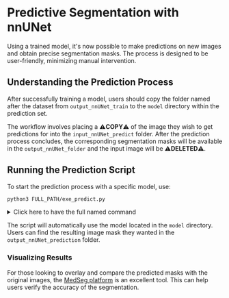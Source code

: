 
# Predictive Segmentation with nnUNet

Using a trained model, it's now possible to make predictions on new images and obtain precise segmentation masks. The process is designed to be user-friendly, minimizing manual intervention.

## Understanding the Prediction Process

After successfully training a model, users should copy the folder named after the dataset from `output_nnUNet_train` to the `model` directory within the prediction set.


The workflow involves placing a ⚠️**COPY**⚠️ of the image they wish to get predictions for into the `input_nnUNet_predict` folder. After the prediction process concludes, the corresponding segmentation masks will be available in the `output_nnUNet_folder` and the input image will be ⚠️**DELETED**⚠️.

## Running the Prediction Script


To start the prediction process with a specific model, use:

```bash
python3 FULL_PATH/exe_predict.py 
```
<details>
  <summary>Click here to have the full named command </summary>
                                                       
```bash
python3 FULL_PATH/exe_predict.py 
```
</details>

The script will automatically use the model located in the `model` directory. Users can find the resulting image mask they wanted in the `output_nnUNet_prediction` folder.

### Visualizing Results

For those looking to overlay and compare the predicted masks with the original images, the [MedSeg platform](https://www.medseg.ai) is an excellent tool. This can help users verify the accuracy of the segmentation.

